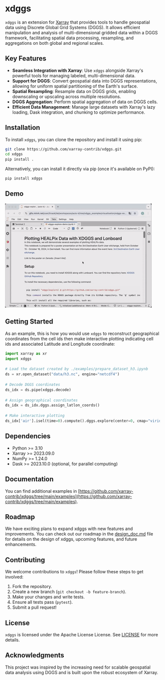 # xdggs

`xdggs` is an extension for [Xarray](https://xarray.pydata.org/) that provides tools to handle geospatial data using Discrete Global Grid Systems (DGGS). It allows efficient manipulation and analysis of multi-dimensional gridded data within a DGGS framework, facilitating spatial data processing, resampling, and aggregations on both global and regional scales.

## Key Features

- **Seamless Integration with Xarray**: Use `xdggs` alongside Xarray's powerful tools for managing labeled, multi-dimensional data.
- **Support for DGGS**: Convert geospatial data into DGGS representations, allowing for uniform spatial partitioning of the Earth's surface.
- **Spatial Resampling**: Resample data on DGGS grids, enabling downscaling or upscaling across multiple resolutions.
- **DGGS Aggregation**: Perform spatial aggregation of data on DGGS cells.
- **Efficient Data Management**: Manage large datasets with Xarray's lazy loading, Dask integration, and chunking to optimize performance.

## Installation

To install `xdggs`, you can clone the repository and install it using pip:

```bash
git clone https://github.com/xarray-contrib/xdggs.git
cd xdggs
pip install .
```

Alternatively, you can install it directly via pip (once it's available on PyPI):

```bash
pip install xdggs
```

## Demo

![xdggs demo](xdggs-cropped.gif)

## Getting Started

As an example, this is how you would use `xdggs` to reconstruct geographical coordinates from the cell ids then make interactive plotting indicating cell ids and associated Latitude and Longitude coordinate:

```python
import xarray as xr
import xdggs

# Load the dataset created by ./examples/prepare_dataset_h3.ipynb
ds = xr.open_dataset("data/h3.nc", engine="netcdf4")

# Decode DGGS coordinates
ds_idx = ds.pipe(xdggs.decode)

# Assign geographical coordinates
ds_idx = ds_idx.dggs.assign_latlon_coords()

# Make interactive plotting
ds_idx['air'].isel(time=0).compute().dggs.explore(center=0, cmap="viridis", alpha=0.5)

```

## Dependencies

- Python >= 3.10
- Xarray >= 2023.09.0
- NumPy >= 1.24.0
- Dask >= 2023.10.0 (optional, for parallel computing)

## Documentation

You can find additional examples in [https://github.com/xarray-contrib/xdggs/tree/main/examples](https://github.com/xarray-contrib/xdggs/tree/main/examples).

## Roadmap

We have exciting plans to expand xdggs with new features and improvements. You can check out our roadmap in the [design_doc.md](design_doc.md) file for details on the design of xdggs, upcoming features, and future enhancements.

## Contributing

We welcome contributions to `xdggs`! Please follow these steps to get involved:

1. Fork the repository.
2. Create a new branch (`git checkout -b feature-branch`).
3. Make your changes and write tests.
4. Ensure all tests pass (`pytest`).
5. Submit a pull request!

## License

`xdggs` is licensed under the Apache License License. See [LICENSE](LICENSE) for more details.

## Acknowledgments

This project was inspired by the increasing need for scalable geospatial data analysis using DGGS and is built upon the robust ecosystem of Xarray.
